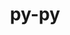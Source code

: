 ---
title: "py-py"
layout: cache
categories: [package, develop-2025-06-01]
meta: {"compilers": ["none"], "num_specs": 3, "num_specs_by_stack": {"e4s": 1, "e4s-neoverse-v2": 1, "e4s-oneapi": 1, "root": 3}, "oss": ["ubuntu22.04"], "platforms": ["linux"], "stacks": ["e4s", "e4s-neoverse-v2", "e4s-oneapi", "root"], "targets": ["neoverse_v2", "x86_64_v3"], "versions": ["1.11.0"]}
spec_details: [{"compiler": "none", "hash": "f4gdj67ggcymbjsajzcvpimrmhkprag5", "os": "ubuntu22.04", "platform": "linux", "size": "-", "stacks": ["e4s-oneapi", "root"], "target": "x86_64_v3", "variants": ["build_system=python_pip"], "versions": ["1.11.0"]}, {"compiler": "none", "hash": "pzcjsix6jtg6mkwgumfxvz4fspdrr5gp", "os": "ubuntu22.04", "platform": "linux", "size": "-", "stacks": ["e4s", "root"], "target": "x86_64_v3", "variants": ["build_system=python_pip"], "versions": ["1.11.0"]}, {"compiler": "none", "hash": "vqcesi4taplf64hcp62huqdzvnzqgh7k", "os": "ubuntu22.04", "platform": "linux", "size": "-", "stacks": ["e4s-neoverse-v2", "root"], "target": "neoverse_v2", "variants": ["build_system=python_pip"], "versions": ["1.11.0"]}]
---
